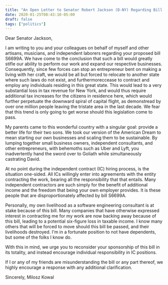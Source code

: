 ```yaml
---
title: "An Open Letter to Senator Robert Jackson (D-NY) Regarding Bill S6699A"
date: 2020-01-25T08:43:10-05:00
draft: false
tags: ["politics"]
---
```


Dear Senator Jackson,

I am writing to you and your colleagues on behalf of myself and other artisans, musicians, and independent laborers regarding your proposed bill S6699A. We have come to the conclusion that such a bill would greatly stifle our ability to perform our work and expand our respective businesses. Consequently, since few forces can stop an entrepreneur bent on making a living with her craft, we would be all but forced to relocate to another state where such laws do not exist, and furthermoreccease to contract and employ any individuals residing in this great state. This would lead to a very substantial loss in tax revenue for New York, and would thus require additional tax increases for the citizens in residence here, which would further perpetuate the downward spiral of capital flight, as demonstread by over one million people leaving the tristate area in the last decade. We fear that this trend is only going to get worse should this legislation come to pass.

My parents came to this wonderful country with a singular goal: provide a better life for their two sons. We took our version of the American Dream to mean starting our own businesses and scaling them to be sustainable. By lumping together small business owners, independent consultants, and other entrepreneurs, with behemoths such as Uber and Lyft, you inadvertently hand the sword over to Goliath while simultaneously castrating David.

At no point during the independent contract (IC) hiring process, is the situation one-sided. All ICs willingly enter into agreements with the entity contracting the work, bearing all the responsibility that that entails. Many independent contractors are such simply for the benefit of additional income and the freedom that being your own employer provides. It is these people that are disproportionately affected by bill S6699A.

Personally, my own livelihood as a software engineering consultant is at stake because of this bill. Many companies that have otherwise expressed interest in contracting me for my work are now backing away because of this bill, leading to a potential six-figure loss in taxable income. I know many others that will be forced to move should this bill be passed, and their livelihoods destroyed. I'm in a fortunate position to not have dependents, but some of the folks I know do.

With this in mind, we urge you to reconsider your sponsorship of this bill in its totality, and instead encourage individual responsibility in IC positions.

If I or any of my friends are misunderstanding the bill or any part thereof, we highly encourage a response with any additional clarification.

Sincerely,
Milosz Kowal
